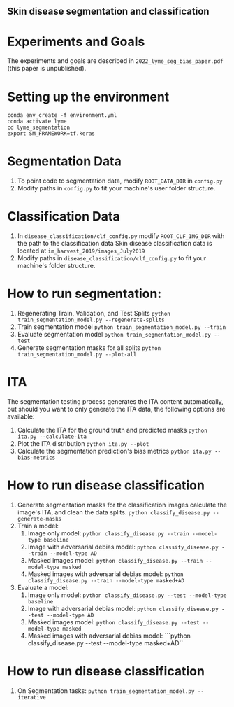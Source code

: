 ## Skin disease segmentation and classification
# Experiments and Goals
The experiments and goals are described in `2022_lyme_seg_bias_paper.pdf` (this paper is unpublished).

# Setting up the environment
```
conda env create -f environment.yml
conda activate lyme
cd lyme_segmentation
export SM_FRAMEWORK=tf.keras
```


# Segmentation Data
1. To point code to segmentation data, modify ```ROOT_DATA_DIR``` in ```config.py```
2. Modify paths in ```config.py``` to fit your machine's user folder structure.

# Classification Data
1. In ```disease_classification/clf_config.py``` modify ```ROOT_CLF_IMG_DIR``` with the path to the classification data
    Skin disease classification data is located at ```im_harvest_2019/images_July2019```
2. Modify paths in ```disease_classification/clf_config.py``` to fit your machine's folder structure.


# How to run segmentation:
1. Regenerating Train, Validation, and Test Splits
    ```python train_segmentation_model.py --regenerate-splits```
2. Train segmentation model
    ```python train_segmentation_model.py --train```
3. Evaluate segmentation model
    ```python train_segmentation_model.py --test```
4. Generate segmentation masks for all splits
    ```python train_segmentation_model.py --plot-all```

# ITA
The segmentation testing process generates the ITA content automatically, but should you want to only generate the ITA data, the following options are available:

1. Calculate the ITA for the ground truth and predicted masks
    ```python ita.py --calculate-ita```
2. Plot the ITA distribution
    ```python ita.py --plot```
3. Calculate the segmentation prediction's bias metrics
    ```python ita.py --bias-metrics```

# How to run disease classification
1. Generate segmentation masks for the classification images calculate the image's ITA, and clean the data splits.
    ```python classify_disease.py --generate-masks```
2. Train a model:
    1. Image only model: ```python classify_disease.py --train --model-type baseline```
    2. Image with adversarial debias model: ```python classify_disease.py --train --model-type AD```
    3. Masked images model: ```python classify_disease.py --train --model-type masked```
    4. Masked images with adversarial debias model: ```python classify_disease.py --train --model-type masked+AD```
3. Evaluate a model:
    1. Image only model: ```python classify_disease.py --test --model-type baseline```
    2. Image with adversarial debias model: ```python classify_disease.py --test --model-type AD```
    3. Masked images model: ```python classify_disease.py --test --model-type masked```
    4. Masked images with adversarial debias model: ```python classify_disease.py --test --model-type masked+AD``


# How to run disease classification

1. On Segmentation tasks: ```python train_segmentation_model.py --iterative```